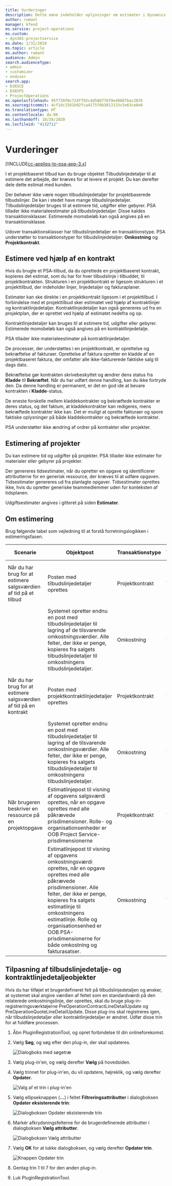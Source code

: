 ```yaml
---
title: Vurderinger
description: Dette emne indeholder oplysninger om estimater i Dynamics 365 Project Service Automation.
author: rumant
manager: kfend
ms.service: project-operations
ms.custom:
- dyn365-projectservice
ms.date: 1/31/2019
ms.topic: article
ms.author: rumant
audience: Admin
search.audienceType:
- admin
- customizer
- enduser
search.app:
- D365CE
- D365PS
- ProjectOperations
ms.openlocfilehash: 95f739f0c724ff93c4d588776f9e49687bac2035
ms.sourcegitcommit: 4cf1dc1561b92fca4175f0b3813133c5e63ce8e6
ms.translationtype: HT
ms.contentlocale: da-DK
ms.lasthandoff: 10/28/2020
ms.locfileid: "4132712"
---
```

# <a name="estimates"></a>Vurderinger

[!INCLUDE[cc-applies-to-psa-app-3.x](../includes/cc-applies-to-psa-app-3x.md)]

I et projektbaseret tilbud kan du bruge objektet Tilbudslinjedetaljer til at estimere det arbejde, der kræves for at levere et projekt. Du kan derefter dele dette estimat med kunden.

Der behøver ikke være nogen tilbudslinjedetaljer for projektbaserede tilbudslinjer. De kan i stedet have mange tilbudslinjedetaljer. Tilbudslinjedetaljer bruges til at estimere tid, udgifter eller gebyrer. PSA tillader ikke materialeestimater på tilbudslinjedetaljer. Disse kaldes transaktionsklasser. Estimerede momsbeløb kan også angives på en transaktionsklasse.

Udover transaktionsklasser har tilbudslinjedetaljer en transaktionstype. PSA understøtter to transaktionstyper for tilbudslinjedetaljer: **Omkostning** og **Projektkontrakt**.

## <a name="estimate-by-using-a-contract"></a>Estimere ved hjælp af en kontrakt

Hvis du brugte et PSA-tilbud, da du oprettede en projektbaseret kontrakt, kopieres det estimat, som du har for hver tilbudslinje i tilbuddet, til projektkontrakten. Strukturen i en projektkontrakt er ligesom strukturen i et projekttilbud, der indeholder linjer, linjedetaljer og fakturaplaner.

Estimater kan ske direkte i en projektkontrakt ligesom i et projekttilbud. I forbindelse med et projekttilbud sker estimatet ved hjælp af kontraktlinjer og kontraktlinjedetaljer. Kontraktlinjedetaljer kan også genereres ud fra en projektplan, der er oprettet ved hjælp af estimatet nedefra og op.

Kontraktlinjedetaljer kan bruges til at estimere tid, udgifter eller gebyrer. Estimerede momsbeløb kan også angives på en kontraktlinjedetalje.

PSA tillader ikke materialeestimater på kontraktlinjedetaljer.

De processer, der understøttes i en projektkontrakt, er oprettelse og bekræftelse af fakturaer. Oprettelse af faktura opretter en kladde af en projektbaseret faktura, der omfatter alle ikke-fakturerede faktiske salg til dags dato.

Bekræftelse gør kontrakten skrivebeskyttet og ændrer dens status fra **Kladde** til **Bekræftet**. Når du har udført denne handling, kan du ikke fortryde den. Da denne handling er permanent, er det en god ide at bevare kontrakten i **Kladde**-status.

De eneste forskelle mellem kladdekontrakter og bekræftede kontrakter er deres status, og det faktum, at kladdekontrakter kan redigeres, mens bekræftede kontrakter ikke kan. Det er muligt at oprette fakturaer og spore faktiske oplysninger på både kladdekontrakter og bekræftede kontrakter.

PSA understøtter ikke ændring af ordrer på kontrakter eller projekter.

## <a name="estimating-projects"></a>Estimering af projekter

Du kan estimere tid og udgifter på projekter. PSA tillader ikke estimater for materialer eller gebyrer på projekter.

Der genereres tidsestimater, når du opretter en opgave og identificerer attributterne for en generisk ressource, der kræves til at udføre opgaven. Tidsestimater genereres ud fra planlagte opgaver. Tidsestimater oprettes ikke, hvis du opretter generiske teammedlemmer uden for konteksten af tidsplanen.

Udgiftsestimater angives i gitteret på siden **Estimater**.

## <a name="understanding-estimation"></a>Om estimering

Brug følgende tabel som vejledning til at forstå forretningslogikken i estimeringsfasen.

| Scenarie                                                                                                                                                                                                                                                                                                                                          | Objektpost                                                                                                                                                                                                       | Transaktionstype | Transaktionsklasse | Yderligere oplysninger                                                            |
|---------------------------------------------------------------------------------------------------------------------------------------------------------------------------------------------------------------------------------------------------------------------------------------------------------------------------------------------------|---------------------------------------------------------------------------------------------------------------------------------------------------------------------------------------------------------------------|------------------|-------------|-----------------------------------------------------------------------------------|
| Når du har brug for at estimere salgsværdien af tid på et tilbud                                                                                                                                                                                                                                                                                    | Posten med tilbudslinjedetaljer oprettes                                                                                                                                                                               | Projektkontrakt | Tidspunkt        | Feltet Transaktionsoprindelse i rækken med tilbudslinjedetaljer på salgssiden refererer til omkostningssidens tilbudslinjedetaljer |
|                                                                                                                                                                                                                                                                                     | Systemet opretter endnu en post med tilbudslinjedetaljer til lagring af de tilsvarende omkostningsværdier. Alle felter, der ikke er penge, kopieres fra salgets tilbudslinjedetaljer til omkostningens tilbudslinjedetaljer.                                                                                                                                                                               | Omkostning | Tidspunkt        | Feltet Transaktionsoprindelse i rækken med tilbudslinjedetaljer på salgssiden refererer til omkostningssidens tilbudslinjedetaljer |
| Når du har brug for at estimere salgsværdien af tid på en kontrakt                                                                                                                                                                                                                                                                                 | Posten med projektkontraktlinjedetaljer oprettes                                                                                                                                                                    | Projektkontrakt | Tidspunkt        | Feltet Transaktionsoprindelse i rækken med tilbudslinjedetaljer på salgssiden refererer til omkostningens tilbudslinjedetaljer      |
|                                                                                                                                                                                                                                                                                  | Systemet opretter endnu en post med tilbudslinjedetaljer til lagring af de tilsvarende omkostningsværdier. Alle felter, der ikke er penge, kopieres fra salgets tilbudslinjedetaljer til omkostningens tilbudslinjedetaljer.                                                                                                                                                                    | Omkostning | Tidspunkt        | Feltet Transaktionsoprindelse i rækken med tilbudslinjedetaljer på salgssiden refererer til omkostningens tilbudslinjedetaljer      |
| Når brugeren beskriver en ressource på en projektopgave                                                                                                                                                                                                                                                                                            | Estimatlinjepost til visning af opgavens salgsværdi oprettes, når en opgave oprettes med alle påkrævede prisdimensioner. Rolle- og organisationsenheder er OOB Project Service-prisdimensionerne | Projektkontrakt | Tidspunkt        |                                                                                   |
|     | Estimatlinjepost til visning af opgavens omkostningsværdi oprettes, når en opgave oprettes med alle påkrævede prisdimensioner. Alle felter, der ikke er penge, kopieres fra salgets estimatlinje til omkostningens estimatlinje. Rolle og organisationsenhed er OOB PSA-prisdimensionerne for både omkostning og fakturasatser.                                                                                                                                                                                                                | Omkostning             | Tidspunkt           |                                                                                   |



## <a name="customizing-the-quote-line-detail-and-contract-line-detail-entities"></a>Tilpasning af tilbudslinjedetalje- og kontraktlinjedetaljeobjekter

Hvis du har tilføjet et brugerdefineret felt på tilbudslinjedetaljen og ønsker, at systemet skal angive værdien af feltet som en standardværdi på den relaterede omkostningslinje, der oprettes, skal du bruge plug-in-registreringsværktøjerne PreOperationContractLineDetailUpdate og PreOperationQuoteLineDetailUpdate. Disse plug-ins skal registreres igen, når tilbudslinjedetaljer eller kontraktlinjedetaljer er ændret. Udfør disse trin for at fuldføre processen.

1. Åbn PluginRegistrationTool, og opret forbindelse til din onlineforekomst.
2. Vælg **Søg**, og søg efter den plug-in, der skal opdateres.

    ![Dialogboks med søgetræ](media/basic-guide-19.png)

3. Vælg plug-in'en, og vælg derefter **Vælg** på hovedsiden.
4. Vælg trinnet for plug-in'en, du vil opdatere, højreklik, og vælg derefter **Opdater**.

    ![Valg af et trin i plug-in'en](media/basic-guide-20.png)

5. Vælg ellipseknappen (**...**) i feltet **Filtreringsattributter** i dialogboksen **Opdater eksisterende trin**:
 
    ![Dialogboksen Opdater eksisterende trin](media/basic-guide-21.png)

6. Markér afkrydsningsfelterne for de brugerdefinerede attributter i dialogboksen **Vælg attributter**.

    ![Dialogboksen Vælg attributter](media/basic-guide-22.png)

7. Vælg **OK** for at lukke dialogboksen, og vælg derefter **Opdater trin**.
 
    ![Knappen Opdater trin](media/basic-guide-23.png)

8. Gentag trin 1 til 7 for den anden plug-in.
9. Luk PluginRegistrationTool.
